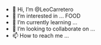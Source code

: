 - 👋 Hi, I’m @LeoCarretero
- 👀 I’m interested in ... FOOD
- 🌱 I’m currently learning ... 
- 💞️ I’m looking to collaborate on ...
- 📫 How to reach me ...

<!---
LeoCarretero/LeoCarretero is a ✨ special ✨ repository because its `README.md` (this file) appears on your GitHub profile.
You can click the Preview link to take a look at your changes.
--->
